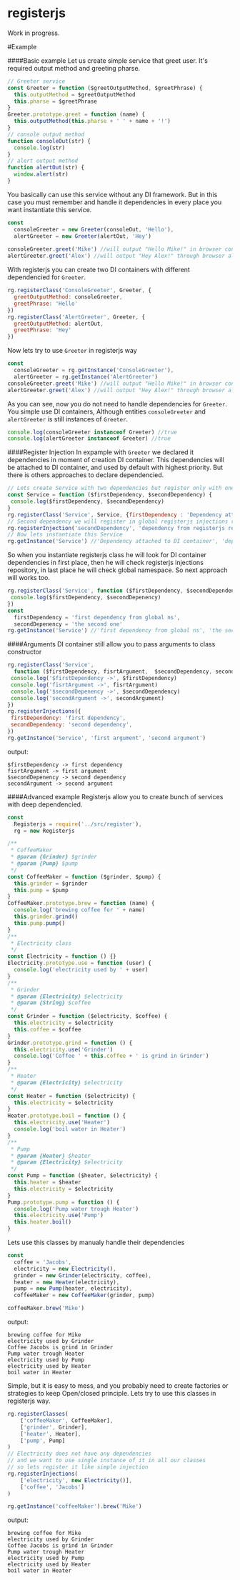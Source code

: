 registerjs
==========

Work in progress.

#Example

####Basic example
Let us create simple service that greet user. It's required output method and greeting pharse.

```js
// Greeter service
const Greeter = function ($greetOutputMethod, $greetPhrase) {
  this.outputMethod = $greetOutputMethod
  this.pharse = $greetPhrase
}
Greeter.prototype.greet = function (name) {
  this.outputMethod(this.pharse + ' ' + name + '!')
}
// console output method
function consoleOut(str) {
  console.log(str)
}
// alert output method
function alertOut(str) {
  window.alert(str)
}
```
You basically can use this service without any DI framework. But in this case you must remember and handle it dependencies in every place you want instantiate this service.

```js
const 
  consoleGreeter = new Greeter(consoleOut, 'Hello'),
  alertGreeter = new Greeter(alertOut, 'Hey')
  
consoleGreeter.greet('Mike') //will output "Hello Mike!" in browser console
alertGreeter.greet('Alex') //will output "Hey Alex!" through browser alert 
```
With registerjs you can create two DI containers with different dependencied for `Greeter`.
```js
rg.registerClass('ConsoleGreeter', Greeter, {
  greetOutputMethod: consoleGreeter,
  greetPhrase: 'Hello'
})
rg.registerClass('AlertGreeter', Greeter, {
  greetOutputMethod: alertOut,
  greetPhrase: 'Hey'
})
```
Now lets try to use `Greeter` in registerjs way
```js
const 
  consoleGreeter = rg.getInstance('ConsoleGreeter'),
  alertGreeter = rg.getInstance('AlertGreeter')
consoleGreeter.greet('Mike') //will output "Hello Mike!" in browser console
alertGreeter.greet('Alex') //will output "Hey Alex!" through browser alert 
```
As you can see, now you do not need to handle dependencies for `Greeter`. You simple use DI containers, Although 
entities `consoleGreeter` and `alertGreeter` is still instances of `Greeter`.
```js
console.log(consoleGreeter instanceof Greeter) //true
console.log(alertGreeter instanceof Greeter) //true
```
####Register Injection
In expample with `Greeter` we declared it dependencies in moment of creation DI container. This dependencies will be attached to DI container, and used by default with highest priority. But there is others approaches to declare dependencied. 
```js
// Lets create Service with two dependencies but register only with one of them.
const Service = function ($firstDependency, $secondDependency) {
 console.log($firstDependency, $secondDependency)
}
rg.registerClass('Service', Service, {firstDependency : 'Dependency attached to DI container'})
// Second dependency we will register in global registerjs injections repository
rg.registerInjection('secondDependency', 'dependency from registerjs repository')
// Now lets instantiate this Service
rg.getInstance('Service') //'Dependency attached to DI container', 'dependency from registerjs repository'
```
So when you instantiate registerjs class he will look for DI container dependencies in first place, then he will check registerjs injections repository, in last place he will check global namespace. So next approach will works too.
```js
rg.registerClass('Service', function ($firstDependency, $secondDependency) {
 console.log($firstDependency, $secondDepenency)
})
const 
  firstDependency = 'first dependency from global ns',
  secondDepenency = 'the second one'
rg.getInstance('Service') //'first dependency from global ns', 'the second one'
```
####Arguments
DI container still allow you to pass arguments to class constructor
```js
rg.registerClass('Service', 
  function ($firstDependency, fisrtArgument,  $secondDependency, secondArgument) {
 console.log('$firstDependency ->', $firstDependency)
 console.log('fisrtArgument ->', fisrtArgument)
 console.log('$secondDepenency ->', $secondDependency)
 console.log('secondArgument ->', secondArgument)
})
rg.registerInjections({
 firstDependency: 'first dependency',
 secondDependency: 'second dependency',
})
rg.getInstance('Service', 'first argument', 'second argument')
```
output:
```
$firstDependency -> first dependency 
fisrtArgument -> first argument 
$secondDepenency -> second dependency 
secondArgument -> second argument 
```
####Advanced example
Registerjs allow you to create bunch of services with deep dependencied.
```js
const
  Registerjs = require('../src/register'),
  rg = new Registerjs

/**
 * CoffeeMaker
 * @param {Grinder} $grinder
 * @param {Pump} $pump
 */
const CoffeeMaker = function ($grinder, $pump) {
  this.grinder = $grinder
  this.pump = $pump
}
CoffeeMaker.prototype.brew = function (name) {
  console.log('brewing coffee for ' + name)
  this.grinder.grind()
  this.pump.pump()
}
/**
 * Electricity class
 */
const Electricity = function () {}
Electricity.prototype.use = function (user) {
  console.log('electricity used by ' + user)
}
/**
 * Grinder
 * @param {Electricity} $electricity
 * @param {String} $coffee
 */
const Grinder = function ($electricity, $coffee) {
  this.electricity = $electricity
  this.coffee = $coffee
}
Grinder.prototype.grind = function () {
  this.electricity.use('Grinder')
  console.log('Coffee ' + this.coffee + ' is grind in Grinder')
}
/**
 * Heater
 * @param {Electricity} $electricity
 */
const Heater = function ($electricity) {
  this.electricity = $electricity
}
Heater.prototype.boil = function () {
  this.electricity.use('Heater')
  console.log('boil water in Heater')
}
/**
 * Pump
 * @param {Heater} $heater
 * @param {Electricity} $electricity
 */
const Pump = function ($heater, $electricity) {
  this.heater = $heater
  this.electricity = $electricity
}
Pump.prototype.pump = function () {
  console.log('Pump water trough Heater')
  this.electricity.use('Pump')
  this.heater.boil()
}
```
Lets use this classes by manualy handle their dependencies
```js
const 
  coffee = 'Jacobs',
  electricity = new Electricity(),
  grinder = new Grinder(electricity, coffee),
  heater = new Heater(electricity),
  pump = new Pump(heater, electricity),
  coffeeMaker = new CoffeeMaker(grinder, pump)

coffeeMaker.brew('Mike')
```
output:
```
brewing coffee for Mike
electricity used by Grinder
Coffee Jacobs is grind in Grinder
Pump water trough Heater
electricity used by Pump
electricity used by Heater 
boil water in Heater  
```
Simple, but it is easy to mess, and you probably need to create factories or strategies to keep Open/closed principle. Lets try to use this classes in registerjs way.
```js
rg.registerClasses(
    ['coffeeMaker', CoffeeMaker],
    ['grinder', Grinder],
    ['heater', Heater],
    ['pump', Pump]
)
// Electricity does not have any dependencies
// and we want to use single instance of it in all our classes
// so lets register it like simple injection
rg.registerInjections(
    ['electricity', new Electricity()],
    ['coffee', 'Jacobs']
)

rg.getInstance('coffeeMaker').brew('Mike')
```
output:
```
brewing coffee for Mike
electricity used by Grinder
Coffee Jacobs is grind in Grinder
Pump water trough Heater
electricity used by Pump
electricity used by Heater
boil water in Heater 
```
